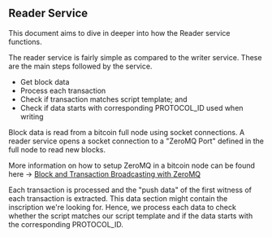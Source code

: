 ## Reader Service

This document aims to dive in deeper into how the Reader service functions.

The reader service is fairly simple as compared to the writer service. These are the main steps followed by the service.
* Get block data
* Process each transaction
* Check if transaction matches script template; and
* Check if data starts with corresponding PROTOCOL_ID used when writing

Block data is read from a bitcoin full node using socket connections. A reader service opens a socket connection to a "ZeroMQ Port" defined in the full node to read new blocks.

More information on how to setup ZeroMQ in a bitcoin node can be found here -> [Block and Transaction Broadcasting with ZeroMQ](https://github.com/bitcoin/bitcoin/blob/master/doc/zmq.md#block-and-transaction-broadcasting-with-zeromq)

Each transaction is processed and the "push data" of the first witness of each transaction is extracted. This data section might contain the inscription we're looking for. Hence, we process each data to check whether the script matches our script template and if the data starts with the corresponding PROTOCOL_ID.